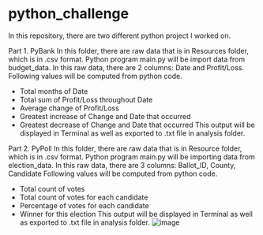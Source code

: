 # python_challenge

In this repository, there are two different python project I worked on. 

Part 1. PyBank
In this folder, there are raw data that is in Resources folder, which is in .csv format. 
Python program main.py will be import data from budget_data.
In this raw data, there are 2 columns: Date and Profit/Loss. 
Following values will be computed from python code.
-	Total months of Date
-	Total sum of Profit/Loss throughout Date
-	Average change of Profit/Loss 
-	Greatest increase of Change and Date that occurred
-	Greatest decrease of Change and Date that occurred
This output will be displayed in Terminal as well as exported to .txt file in analysis folder. 

Part 2. PyPoll
In this folder, there are raw data that is in Resource folder, which is in .csv format.
Python program main.py will be importing data from election_data.
In this raw data, there are 3 columns: Ballot_ID, County, Candidate
Following values will be computed from python code. 
-	Total count of votes
-	Total count of votes for each candidate
-	Percentage of votes for each candidate
-	Winner for this election
This output will be displayed in Terminal as well as exported to .txt file in analysis folder. 
![image](https://user-images.githubusercontent.com/105801883/177236787-b86d42b4-b8c8-424b-972d-7fdf212094bc.png)
